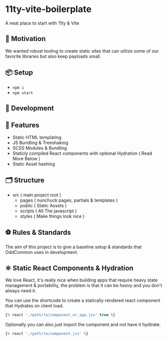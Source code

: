 # 11ty-vite-boilerplate

A neat place to start with 11ty &amp; Vite

## 🧠 Motivation

We wanted robust tooling to create static sites that can utilize some of our favorite libraries but also keep payloads small.

## 📦 Setup

- `npm i`
- `npm start`

## 🚧 Development

## 💪 Features

- Static HTML templating
- JS Bundling & Treeshaking
- SCSS Modules & Bundling
- Staticly compiled React components with optional Hydration ( Read More Below )
- Static Asset hashing

## 🗂 Structure

- src ( main project root )
  - pages ( nunchuck pages, partials & templates )
  - public ( Static Assets )
  - scripts ( All The javascript )
  - styles ( Make things look nice )

## ⚽️ Rules & Standards

The aim of this project is to give a baseline setup & standards that OddCommon uses in development.

## ⚛️ Static React Components & Hydration

We love React, it's really nice when building apps that require heavy state management & portability, the problem is that it can be _heavy_ and you don't always need it.

You can use the shortcode to create a statically rendered react component that Hydrates on client load.

```javascript
{% react './path/to/component_or_app.jsx' true %}
```

Optionally you can also just import the component and not have it hydtrate.

```javascript
{% react './path/to/component.jsx' %}
```
